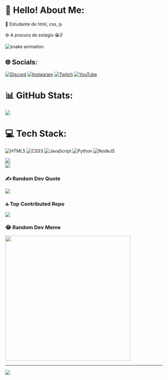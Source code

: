 # 💫 Hello!  About Me:
🔭 Estudante de html, css, js<br><br>⚙ A procura de estágio 😁✌


![snake animation](https://github.com/Rdgr18/Rdgr18/blob/output/github-contribution-grid-snake.svg)


## 🌐 Socials:
[![Discord](https://img.shields.io/badge/Discord-%237289DA.svg?logo=discord&logoColor=white)](https://discord.gg/<oR/>) [![Instagram](https://img.shields.io/badge/Instagram-%23E4405F.svg?logo=Instagram&logoColor=white)](https://instagram.com/rodriggo_ffc) [![Twitch](https://img.shields.io/badge/Twitch-%239146FF.svg?logo=Twitch&logoColor=white)](https://twitch.tv/gp288) [![YouTube](https://img.shields.io/badge/YouTube-%23FF0000.svg?logo=YouTube&logoColor=white)](https://youtube.com/@RDG299) 
# 📊 GitHub Stats:
![](https://github-readme-stats.vercel.app/api?username=Rdgr18&theme=chartreuse-dark&hide_border=false&include_all_commits=true&count_private=true)
# 💻 Tech Stack:
![HTML5](https://img.shields.io/badge/html5-%23E34F26.svg?style=plastic&logo=html5&logoColor=white) ![CSS3](https://img.shields.io/badge/css3-%231572B6.svg?style=plastic&logo=css3&logoColor=white) ![JavaScript](https://img.shields.io/badge/javascript-%23323330.svg?style=plastic&logo=javascript&logoColor=%23F7DF1E) ![Python](https://img.shields.io/badge/python-3670A0?style=plastic&logo=python&logoColor=ffdd54) ![NodeJS](https://img.shields.io/badge/node.js-6DA55F?style=plastic&logo=node.js&logoColor=white)

![](https://github-readme-streak-stats.herokuapp.com/?user=Rdgr18&theme=chartreuse-dark&hide_border=false)<br/>
![](https://github-readme-stats.vercel.app/api/top-langs/?username=Rdgr18&theme=chartreuse-dark&hide_border=false&include_all_commits=true&count_private=true&layout=compact)
### ✍️ Random Dev Quote
![](https://quotes-github-readme.vercel.app/api?type=vetical&theme=tokyonight)

### 🔝 Top Contributed Repo
![](https://github-contributor-stats.vercel.app/api?username=Rdgr18&limit=5&theme=dark_dimmed&combine_all_yearly_contributions=true)

### 😂 Random Dev Meme
<img src='https://randommeme-five.vercel.app/' style="height: 400px;"/>

---
[![](https://visitcount.itsvg.in/api?id=Rdgr18&icon=1&color=2)](https://visitcount.itsvg.in)
